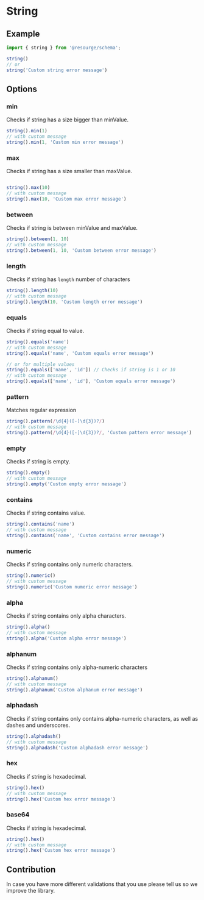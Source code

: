 # String

## Example

```Typescript
import { string } from '@resourge/schema';

string()
// or
string('Custom string error message')
```

## Options

### min

Checks if string has a size bigger than minValue.

```Typescript
string().min(1)
// with custom message
string().min(1, 'Custom min error message')
```

### max

Checks if string has a size smaller than maxValue.

```Typescript

string().max(10)
// with custom message
string().max(10, 'Custom max error message')
```

### between

Checks if string is between minValue and maxValue.

```Typescript
string().between(1, 10)
// with custom message
string().between(1, 10, 'Custom between error message')
```

### length

Checks if string has `length` number of characters

```Typescript
string().length(10)
// with custom message
string().length(10, 'Custom length error message')
```

### equals

Checks if string equal to value.

```Typescript
string().equals('name')
// with custom message
string().equals('name', 'Custom equals error message')

// or for multiple values
string().equals(['name', 'id']) // Checks if string is 1 or 10
// with custom message
string().equals(['name', 'id'], 'Custom equals error message')
```

### pattern

Matches regular expression

```Typescript
string().pattern(/\d{4}([-]\d{3})?/)
// with custom message
string().pattern(/\d{4}([-]\d{3})?/, 'Custom pattern error message')
```

### empty

Checks if string is empty.

```Typescript
string().empty()
// with custom message
string().empty('Custom empty error message')
```

### contains

Checks if string contains value.

```Typescript
string().contains('name')
// with custom message
string().contains('name', 'Custom contains error message')
```

### numeric

Checks if string contains only numeric characters.

```Typescript
string().numeric()
// with custom message
string().numeric('Custom numeric error message')
```

### alpha

Checks if string contains only alpha characters.

```Typescript
string().alpha()
// with custom message
string().alpha('Custom alpha error message')
```

### alphanum

Checks if string contains only alpha-numeric characters

```Typescript
string().alphanum()
// with custom message
string().alphanum('Custom alphanum error message')
```

### alphadash

Checks if string contains only contains alpha-numeric characters, as well as dashes and underscores.

```Typescript
string().alphadash()
// with custom message
string().alphadash('Custom alphadash error message')
```

### hex

Checks if string is hexadecimal.

```Typescript
string().hex()
// with custom message
string().hex('Custom hex error message')
```

### base64

Checks if string is hexadecimal.

```Typescript
string().hex()
// with custom message
string().hex('Custom hex error message')
```

## Contribution

In case you have more different validations that you use please tell us so we improve the library.